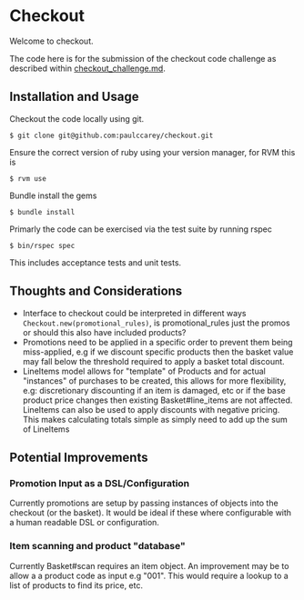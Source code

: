 # Checkout

Welcome to checkout.

The code here is for the submission of the checkout code challenge as described within [checkout_challenge.md](checkout_challenge.md).

## Installation and Usage

Checkout the code locally using git.

    $ git clone git@github.com:paulccarey/checkout.git
    
Ensure the correct version of ruby using your version manager, for RVM this is     

    $ rvm use
    
Bundle install the gems

    $ bundle install

Primarly the code can be exercised via the test suite by running rspec

    $ bin/rspec spec
    
This includes acceptance tests and unit tests.

## Thoughts and Considerations
- Interface to checkout could be interpreted in different ways `Checkout.new(promotional_rules)`, is promotional_rules 
just the promos or should this also have included products? 
- Promotions need to be applied in a specific order to prevent them being miss-applied, e.g if we discount specific 
products then the basket value may fall below the threshold required to apply a basket total discount.
- LineItems model allows for "template" of Products and for actual "instances" of purchases to be created, this allows 
for more flexibility, e.g: discretionary discounting if an item is damaged, etc or if the base product price changes 
then existing Basket#line_items are not affected. LineItems can also be used to apply discounts with negative pricing.
This makes calculating totals simple as simply need to add up the sum of LineItems

## Potential Improvements

### Promotion Input as a DSL/Configuration
Currently promotions are setup by passing instances of objects into the checkout (or the basket).
It would be ideal if these where configurable with a human readable DSL or configuration.

### Item scanning and product "database"
Currently Basket#scan requires an item object. An improvement may be to allow a a product code as input e.g "001". 
This would require a lookup to a list of products to find its price, etc.

